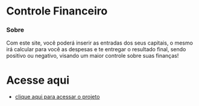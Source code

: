# Controle Financeiro

### Sobre

Com este site, você poderá inserir as entradas dos seus capitais, o mesmo irá calcular para você as despesas e te entregar o resultado final, sendo positivo ou negativo, visando um maior controle sobre suas finanças!


# Acesse aqui
- [clique aqui para acessar o projeto](https://tiagrc.github.io/ControlFinByDevTiago/)
